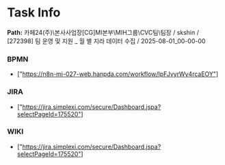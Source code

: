 # Task Info

**Path:** 카페24(주)\본사사업장\[CG]MI본부\MIH그룹\CVC팀\팀장 / skshin / [272398] 팀 운영 및 지원 _ 월 별 지라 데이터 수집 / 2025-08-01_00-00-00

### BPMN
- ["https://n8n-mi-027-web.hanpda.com/workflow/IpFJvyrWy4rcaEOY"]

### JIRA
- ["https://jira.simplexi.com/secure/Dashboard.jspa?selectPageId=175520"]

### WIKI
- ["https://jira.simplexi.com/secure/Dashboard.jspa?selectPageId=175520"]

